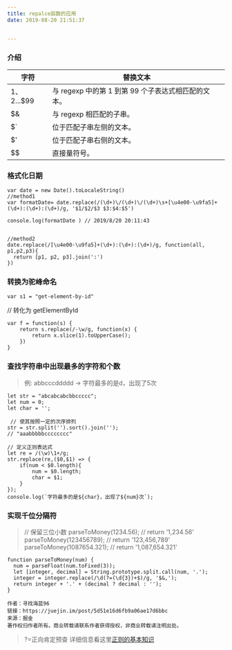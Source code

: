 ```yaml
---
title: repalce函数的应用
date: 2019-08-20 21:51:37


---
```



### 介绍

| 字符 |替换文本  |
| --- | --- |
|$1、$2...$99  |与 regexp 中的第 1 到第 99 个子表达式相匹配的文本。 |
| $&	 | 与 regexp 相匹配的子串。|
| $` | 位于匹配子串左侧的文本。|
| $'| 位于匹配子串右侧的文本。|
| $$ | 直接量符号。|

<!-- more -->
### 格式化日期
```
var date = new Date().toLocaleString()
//method1
var formatDate= date.replace(/(\d+)\/(\d+)\/(\d+)\s+[\u4e00-\u9fa5]+(\d+):(\d+):(\d+)/g, '$1/$2/$3 $3:$4:$5')

console.log(formatDate ) // 2019/8/20 20:11:43


//method2
date.replace(/[\u4e00-\u9fa5]+(\d+):(\d+):(\d+)/g, function(all, p1,p2,p3){
  return [p1, p2, p3].join(':')
})
```

### 转换为驼峰命名
```
var s1 = "get-element-by-id"
```
// 转化为 getElementById

```
var f = function(s) {
    return s.replace(/-\w/g, function(x) {
        return x.slice(1).toUpperCase();
    })
}
```

### 查找字符串中出现最多的字符和个数
>例: abbcccddddd -> 字符最多的是d，出现了5次


```
let str = "abcabcabcbbccccc";
let num = 0;
let char = '';

 // 使其按照一定的次序排列
str = str.split('').sort().join('');
// "aaabbbbbcccccccc"

// 定义正则表达式
let re = /(\w)\1+/g;
str.replace(re,($0,$1) => {
    if(num < $0.length){
        num = $0.length;
        char = $1;        
    }
});
console.log(`字符最多的是${char}，出现了${num}次`);
```

### 实现千位分隔符
>// 保留三位小数
parseToMoney(1234.56); // return '1,234.56'
parseToMoney(123456789); // return '123,456,789'
parseToMoney(1087654.321); // return '1,087,654.321'

```
function parseToMoney(num) {
  num = parseFloat(num.toFixed(3));
  let [integer, decimal] = String.prototype.split.call(num, '.');
  integer = integer.replace(/\d(?=(\d{3})+$)/g, '$&,');
  return integer + '.' + (decimal ? decimal : '');
}

作者：寻找海蓝96
链接：https://juejin.im/post/5d51e16d6fb9a06ae17d6bbc
来源：掘金
著作权归作者所有。商业转载请联系作者获得授权，非商业转载请注明出处。
```

> ?=正向肯定预查 详细信息看这里[正则的基本知识](https://app.yinxiang.com/shard/s25/nl/22912984/8cb64e8c-9f29-47f5-b235-72a6c4d55489/)